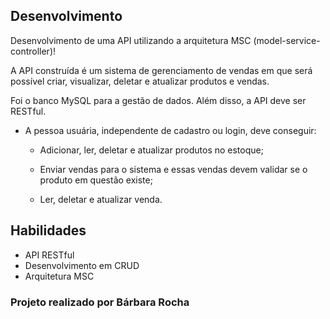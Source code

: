 ## Desenvolvimento 

  Desenvolvimento de uma API utilizando a arquitetura MSC (model-service-controller)!

  A API construída é um sistema de gerenciamento de vendas em que será possível criar, visualizar, deletar e atualizar produtos e vendas.

  Foi o banco MySQL para a gestão de dados. Além disso, a API deve ser RESTful.

  - A pessoa usuária, independente de cadastro ou login, deve conseguir:

    - Adicionar, ler, deletar e atualizar produtos no estoque;

    - Enviar vendas para o sistema e essas vendas devem validar se o produto em questão existe;

    - Ler, deletar e atualizar venda.

## Habilidades 

 - API RESTful
 - Desenvolvimento em CRUD
 - Arquitetura MSC

### Projeto realizado por Bárbara Rocha
